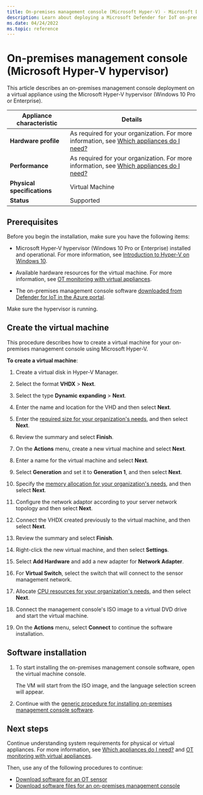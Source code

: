 ```yaml
---
title: On-premises management console (Microsoft Hyper-V) - Microsoft Defender for IoT
description: Learn about deploying a Microsoft Defender for IoT on-premises management console as a virtual appliance using  Microsoft Hyper-V.
ms.date: 04/24/2022
ms.topic: reference
---
```


# On-premises management console (Microsoft Hyper-V hypervisor)

This article describes an on-premises management console deployment on a virtual appliance using the Microsoft Hyper-V hypervisor (Windows 10 Pro or Enterprise).

| Appliance characteristic |Details |
|---------|---------|
|**Hardware profile** | As required for your organization. For more information, see [Which appliances do I need?](../ot-appliance-sizing.md) |
|**Performance** |  As required for your organization. For more information, see [Which appliances do I need?](../ot-appliance-sizing.md) |
|**Physical specifications** | Virtual Machine |
|**Status** | Supported |

## Prerequisites

Before you begin the installation, make sure you have the following items:

- Microsoft Hyper-V hypervisor (Windows 10 Pro or Enterprise) installed and operational. For more information, see [Introduction to Hyper-V on Windows 10](/virtualization/hyper-v-on-windows/about).

- Available hardware resources for the virtual machine. For more information, see [OT monitoring with virtual appliances](../ot-virtual-appliances.md).

- The on-premises management console software [downloaded from Defender for IoT in the Azure portal](../ot-deploy/install-software-on-premises-management-console.md#download-software-files-from-the-azure-portal).

Make sure the hypervisor is running.

## Create the virtual machine

This procedure describes how to create a virtual machine for your on-premises management console using Microsoft Hyper-V.

**To create a virtual machine**:

1. Create a virtual disk in Hyper-V Manager.

1. Select the format **VHDX** > **Next**.

1. Select the type **Dynamic expanding** > **Next**.

1. Enter the name and location for the VHD and then select **Next**.

1. Enter the [required size for your organization's needs](../ot-appliance-sizing.md), and then select **Next**.

1. Review the summary and select **Finish**.

1. On the **Actions** menu, create a new virtual machine and select **Next**.

1. Enter a name for the virtual machine and select **Next**.

1. Select **Generation** and set it to **Generation 1**, and then select **Next**.

1. Specify the [memory allocation for your organization's needs](../ot-appliance-sizing.md), and then select **Next**.

1. Configure the network adaptor according to your server network topology and then select **Next**.

1. Connect the VHDX created previously to the virtual machine, and then select **Next**.

1. Review the summary and select **Finish**.

1. Right-click the new virtual machine, and then select **Settings**.

1. Select **Add Hardware** and add a new adapter for **Network Adapter**.

1. For **Virtual Switch**, select the switch that will connect to the sensor management network.

1. Allocate [CPU resources for your organization's needs](../ot-appliance-sizing.md), and then select **Next**. 

1. Connect the management console's ISO image to a virtual DVD drive and start the virtual machine.

1. On the **Actions** menu, select **Connect** to continue the software installation.

## Software installation

1. To start installing the on-premises management console software, open the virtual machine console.

    The VM will start from the ISO image, and the language selection screen will appear.

1. Continue with the [generic procedure for installing on-premises management console software](../ot-deploy/install-software-on-premises-management-console.md).

## Next steps

Continue understanding system requirements for physical or virtual appliances. For more information, see [Which appliances do I need?](../ot-appliance-sizing.md) and [OT monitoring with virtual appliances](../ot-virtual-appliances.md).

Then, use any of the following procedures to continue:

- [Download software for an OT sensor](../ot-deploy/install-software-ot-sensor.md#download-software-files-from-the-azure-portal)
- [Download software files for an on-premises management console](../ot-deploy/install-software-on-premises-management-console.md#download-software-files-from-the-azure-portal)
